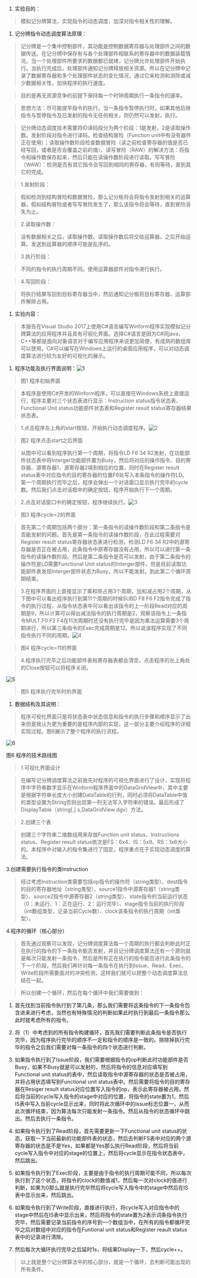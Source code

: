 1.  实验目的：

>   模拟记分牌算法，实现指令的动态调度，加深对指令相关性的理解。

1.  记分牌指令动态调度算法原理：

>   记分牌是一个集中控制部件，其功能是控制数据寄存器与处理部件之间的数据传送。在记分牌中保存有与各个处理部件相联系的寄存器中的数据装载情况。当一个处理部件所要求的数据都已就绪，记分牌允许处理部件开始执行。当执行完成后，处理部件通知记分牌释放相关资源。所以在记分牌中记录了数据寄存器和多个处理部件状态的变化情况，通过它来检测和消除或减少数据相关性，加快程序的执行速度。

>   目的是再无资源竞争的前提下保持每一个时钟周期执行一条指令的速率。

>   思想方法：尽可能提早指令的执行。当一条指令暂停执行时，如果其他后继指令与暂停指令及已发射的指令无任何相关，则仍然可以发射，执行。

>   记分牌动态调度技术需要将ID译码段分为两个阶段：1是发射，2是读取操作数。发射阶段对指令进行译码，检查结构冒险（Function
>   unit中有没有器件正在使用）；读取操作数阶段检查数据冒险（读之前检查寄存器的值是否已经写回，或者是否会覆盖之前的值）。读写冒险（RAW）的解决方法：将指令和操作数保存起来，然后只能在读操作数阶段进行读取。写写冒险（WAW）：检测是否有其它指令会写回到相同的寄存器，有则等待，直到其它的完成。

>   1.发射阶段：

>   假如检测到结构冒险和数据冒险，那么记分板将会将指令发射到相关的运算器，假如结构冒险或者写写冒险发生了，那么该指令将会等待，直到冒险消失为止。

>   2.读取操作数：

>   没有数据相关之后，读取操作数。读取操作数后将交给运算器，之后开始运算。发送到运算器的顺序可能是乱序的。

>   3.执行阶段：

>   不同的指令的执行周期不同。使用运算器部件对指令进行执行。

>   4.写回阶段：

>   将执行结果写回到目标寄存器当中，然后通知记分板将目标寄存器、运算部件解除占用。

1.  实验内容：

>   本报告在Visual Studio
>   2017上使用C\#语言编写Winform程序实现模拟记分牌算法的应用程序并且具有可视化界面。选择C\#语言是因为C\#同java、C++等都是面向对象语言对于编写应用程序来说更加简便，有成熟的数组库可以使用，C\#可以编写在Windows上运行的桌面应用程序，可以对动态调度算法进行较为友好的可视化的展示。

1.  程序功能及执行界面说明：![1](图片/1.png)

>   图1 程序初始界面

>   本程序是使用C\#开发的Winform程序，可以直接在Windows系统上直接运行，程序主要对三个状态表进行显示：Instruction
>   status指令状态表、Functional Unit status功能部件状态表和Register result
>   status寄存器结果状态表。

>   1.点击程序左上角的start按钮，开始执行动态调度程序。![2](图片/2.png)

>   图2 程序点击start之后界面

>   从图中可以看到程序执行第一个周期，将指令LD F6 34
>   R2发射，在功能部件状态表中将Interger功能部件置为Busy，然后将对应的操作指令、目的寄存器、源寄存器1、源寄存器2填到相应的位置，同时在Register
>   result
>   status表中对应指令的目的寄存器的位置F6处写入本条指令的操作符LD。第一个周期执行完毕之后，程序会弹出一个对话窗口显示执行完毕的cycle数。然后我们点击对话框中的确定按钮，程序开始执行下一个周期。

>   2.点击对话窗口中的确定按钮，程序继续执行。![3](图片/3.png)

>   图3 程序cycle=2的界面

>   首先第二个周期包括两个部分：第一条指令的读操作数阶段和第二条指令是否能发射的问题。首先是第一条指令的读操作数阶段，在此过程需要对Register
>   result status寄存器状态表进行检测，检测LD F6 34
>   R2中的源寄存器是否正在被占用，此条指令中原寄存器没有占用，所以可以进行第一条指令的读操作数阶段。然后是第二条指令是否可以发射，由于第二条指令的操作符是LD需要Functional
>   Unit
>   status的Interger部件，但是目前读取功能部件表发现Interger部件状态为Busy，所以不能发射。到此第二个循环周期结束。

>   3.在程序界面的上直接显示了乘和除占用3个周期，加和减占用2个周期，从下图中可以看出程序执行到第11个周期的时候SUBD
>   F8 F6
>   F2指令完成了指令的执行过程，从指令状态表中可以看出该指令的上一阶段Read对应的周期是9，所以计算可以得出减法指令的执行周期是2，观察该指令上一条指令MULT
>   F0 F2
>   F4在11次周期时还没有执行完毕是因为乘法运算需要3个周期进行，所以第三条指令的Exec完成周期是12。所以说该程序实现了不同指令执行不同的周期。![4](图片/4.png)

>   图4 程序cycle=11的界面

>   4.程序执行完毕之后功能部件表和寄存器表都会清空，点击程序的左上角处的Close按钮可以将程序关闭。

![5](图片/5.png)

>   图5 程序执行完毕时的界面

1.  数据结构及其说明：

>   程序可视化界面只是将状态表中状态信息和指令的执行步骤和顺序显示了出来但是我认为更为重要的是程序内部的实现，这一部分主要介绍程序的详细实现过程。图6展示了整个程序的执行流程。

![6](图片/6.png)

图6 程序的技术路线图

>   1.可视化界面设计

>   在编写记分牌调度算法之前我先对程序的可视化界面进行了设计，实现将程序中字符串数字显示在Winform程序界面中的DataGridView中，其中主要是根据字符串长度大小创建DataTable的行列，同时必须将DataTable中值的类型设置为String否则出现第一列无法写入字符串的错误。最后形成了DisplayTable（string[,]
>   s,DataGridView dgv）方法。

>   2.创建三个表

>   创建三个字符串二维数组用来存放Function unit status、Instructions
>   status、Register result
>   status依次是FS：6x4、IS：5x9、RS：1x6大小的。本程序中对输入的指令集进行了固定，程序重点在于实现动态调度的算法。

3.创建需要执行指令的类Instruction

>   经过考虑Instruction类需要包括op指令的操作符（string类型）、dest指令的目的寄存器地址（string类型）、source1指令中源寄存器1（string类型）、source2指令中源寄存器2（string类型）、state指令的当前运行状态（0：未运行、1：正在运行、2：运行完毕）、stage指令当前的执行阶段（int数组类型，记录当前Cycle数）、clock该条指令的执行周期（int类型）。

4.程序的循环（核心部分）

>   首先通过观察可以发现，记分牌调度算法每一个周期的执行都会判断此时正在执行的指令的下一条指令能否发射，并且记分牌调度算法还有一个原则就是每次只能发射一条指令，然后是所有正在执行的指令能否进行此条指令的下一个阶段，然后我们再针对每一条指令在执行到Issue、Read、Exec、Write阶段所需要面对的冲突检测，这样我们就可以把整个动态调度算法总结在一起。

>   所以创建一个循环，然后在每个循环中我们需要做到：

1.  首先找到当前指令执行到了第几条，那么我们需要将这条指令的下一条指令包含进来进行考虑，当然也有特殊情况的判断如果此时执行到最后一条指令那么此时就考虑所有的指令。

2.  将（1）中考虑到的所有指令构建循环，首先我们需要判断此条指令是否执行完毕，因为程序执行完毕的顺序不一定和指令的顺序是一致的。排除掉执行完毕的指令之后我们需要对每一条指令的四个状态进行判断。

3.  如果指令执行到了Issue阶段，我们需要根据指令的op判断此时功能部件是否Busy，如果不Busy就是可以发射的，然后将指令的信息对应填写到Functional
    unit
    status的表中，然后读取指令中源寄存器的状态是否被占用，并将占用状态填写到Functional
    unit status表中。然后需要将指令的目的寄存器在Resiger result
    status对应位置写入指令的op，表示此寄存器被占用。然后将当前的cycle写入指令的stage中对应的位置，将指令的state置为1，然后IS表中写入当前cycle显示出来，同时将此次循环中的issue标志位置一，从而此次循环结束，因为算法每次只能发射一条指令。然后从指令的状态循环中跳出。然后去执行一条指令。

4.  如果指令执行到了Read阶段，首先需要更新一下Functional unit
    status的状态，获取一下当前最新的功能部件表的状态，然后去判断FS表中对应的两个源寄存器的状态是不是Yes，如果都是Yes那么执行Read阶段，然后将当前cycle写入指令中对应的stage的位置上，然后将cycle显示在指令状态表中，然后跳出。

5.  如果指令执行到了Exec阶段，主要是由于指令的执行周期可能不同，所以每次执行到了这个状态，将指令的clock的数值减1，然后每一次对clock的值进行判断，如果为0那么就是执行完毕然后将cycle写入指令中的stage中然后在IS表中显示出来，然后跳出。

6.  如果指令执行到了Write阶段，直接进行执行，将cycle写入对应指令中的stage中然后在IS表中显示出来，然后将指令的state置为2表示词条指令执行完毕，然后需要记录当前指令的序号到一个数组当中，在所有的指令都循环完毕之后对数组中对应的指令在Funtional
    unit status和Register reault status表中的记录进行清除。

7.  然后每次大循环执行完毕之后延时1s，将结果Display一下，然后cycle++。

>   以上就是整个记分牌算法中的核心部分，就是一个循环，去判断可能出现的所有条件。
